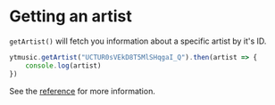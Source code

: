 # Getting an artist

`getArtist()` will fetch you information about a specific artist by it's ID.

```ts
ytmusic.getArtist("UCTUR0sVEkD8T5MlSHqgaI_Q").then(artist => {
	console.log(artist)
})
```

See the [reference](../../references/ytmusic-methods/getArtist.html) for more information.
